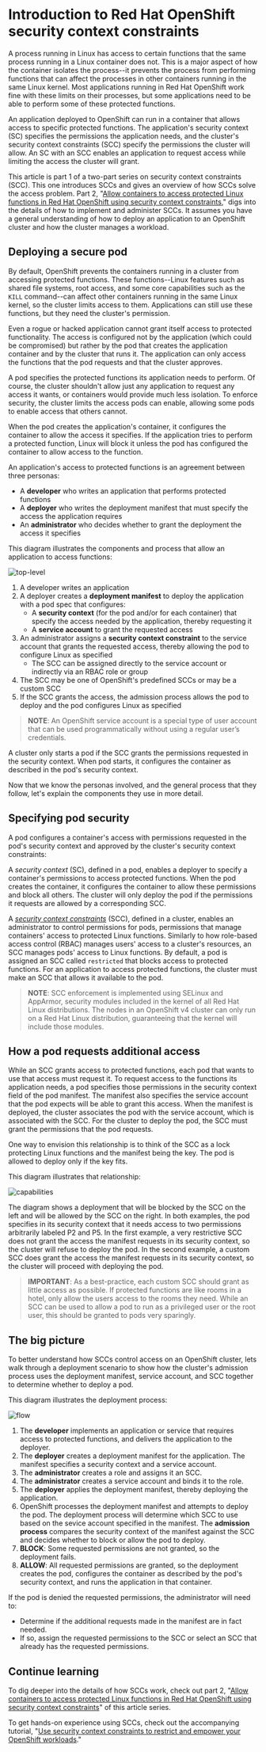 # Introduction to Red Hat OpenShift security context constraints

A process running in Linux has access to certain functions that the same process running in a Linux container does not. This is a major aspect of how the container isolates the process--it prevents the process from performing functions that can affect the processes in other containers running in the same Linux kernel. Most applications running in Red Hat OpenShift work fine with these limits on their processes, but some applications need to be able to perform some of these protected functions.

An application deployed to OpenShift can run in a container that allows access to specific protected functions. The application's security context (SC) specifies the permissions the application needs, and the cluster's security context constraints (SCC) specify the permissions the cluster will allow. An SC with an SCC enables an application to request access while limiting the access the cluster will grant. 

This article is part 1 of a two-part series on security context constraints (SCC). This one introduces SCCs and gives an overview of how SCCs solve the access problem. Part 2, "[Allow containers to access protected Linux functions in Red Hat OpenShift using security context constraints](https://github.ibm.com/TT-ISV-org/scc/blob/main/article/details.md)," digs into the details of how to implement and administer SCCs. It assumes you have a general understanding of how to deploy an application to an OpenShift cluster and how the cluster manages a workload.

## Deploying a secure pod

By default, OpenShift prevents the containers running in a cluster from accessing protected functions. These functions--Linux features such as shared file systems, root access, and some core capabilities such as the `KILL` command--can affect other containers running in the same Linux kernel, so the cluster limits access to them. Applications can still use these functions, but they need the cluster's permission. 

Even a rogue or hacked application cannot grant itself access to protected functionality. The access is configured not by the application (which could be compromised) but rather by the pod that creates the application container and by the cluster that runs it. The application can only access the functions that the pod requests and that the cluster approves.

A pod specifies the protected functions its application needs to perform. Of course, the cluster shouldn't allow just any application to request any access it wants, or containers would provide much less isolation. To enforce security, the cluster limits the access pods can enable, allowing some pods to enable access that others cannot.

When the pod creates the application's container, it configures the container to allow the access it specifies. If the application tries to perform a protected function, Linux will block it unless the pod has configured the container to allow access to the function.

An application's access to protected functions is an agreement between three personas:

* A **developer** who writes an application that performs protected functions
* A **deployer** who writes the deployment manifest that must specify the access the application requires
* An **administrator** who decides whether to grant the deployment the access it specifies

This diagram illustrates the components and process that allow an application to access functions:

![top-level](images/top-level.png)

1. A developer writes an application
1. A deployer creates a **deployment manifest** to deploy the application with a pod spec that configures:
    * A **security context** (for the pod and/or for each container) that specify the access needed by the application, thereby requesting it
    * A **service account** to grant the requested access
1. An administrator assigns a **security context constraint** to the service account that grants the requested access, thereby allowing the pod to configure Linux as specified
    * The SCC can be assigned directly to the service account or indirectly via an RBAC role or group
1. The SCC may be one of OpenShift's predefined SCCs or may be a custom SCC
1. If the SCC grants the access, the admission process allows the pod to deploy and the pod configures Linux as specified

>**NOTE**: An OpenShift service account is a special type of user account that can be used programmatically without using a regular user’s credentials.

A cluster only starts a pod if the SCC grants the permissions requested in the security context. When pod starts, it configures the container as described in the pod's security context.

Now that we know the personas involved, and the general process that they follow, let's explain the components they use in more detail.

## Specifying pod security

A pod configures a container's access with permissions requested in the pod's security context and approved by the cluster's security context constraints:

A _security context_ (SC), defined in a pod, enables a deployer to specify a container's permissions to access protected functions. When the pod creates the container, it configures the container to allow these permissions and block all others. The cluster will only deploy the pod if the permissions it requests are allowed by a corresponding SCC.

A _[security context constraints](https://docs.openshift.com/container-platform/4.6/authentication/managing-security-context-constraints.html)_ (SCC), defined in a cluster, enables an administrator to control permissions for pods, permissions that manage containers' access to protected Linux functions. Similarly to how role-based access control (RBAC) manages users' access to a cluster's resources, an SCC manages pods' access to Linux functions. By default, a pod is assigned an SCC called `restricted` that blocks access to protected functions. For an application to access protected functions, the cluster must make an SCC that allows it available to the pod.

>**NOTE**: SCC enforcement is implemented using SELinux and AppArmor, security modules included in the kernel of all Red Hat Linux distributions. The nodes in an OpenShift v4 cluster can only run on a Red Hat Linux distribution, guaranteeing that the kernel will include those modules.

## How a pod requests additional access

While an SCC grants access to protected functions, each pod that wants to use that access must request it. To request access to the functions its application needs, a pod specifies those permissions in the security context field of the pod manifest. The manifest also specifies the service account that the pod expects will be able to grant this access. When the manifest is deployed, the cluster associates the pod with the service account, which is associated with the SCC. For the cluster to deploy the pod, the SCC must grant the permissions that the pod requests.

One way to envision this relationship is to think of the SCC as a lock protecting Linux functions and the manifest being the key. The pod is allowed to deploy only if the key fits.

This diagram illustrates that relationship:

![capabilities](images/capabilities.png)

The diagram shows a deployment that will be blocked by the SCC on the left and will be allowed by the SCC on the right. In both examples, the pod specifies in its security context that it needs access to two permissions arbitrarily labeled P2 and P5. In the first example, a very restrictive SCC does not grant the access the manifest requests in its security context, so the cluster will refuse to deploy the pod. In the second example, a custom SCC does grant the access the manifest requests in its security context, so the cluster will proceed with deploying the pod.

>**IMPORTANT**: As a best-practice, each custom SCC should grant as little access as possible. If protected functions are like rooms in a hotel, only allow the users access to the rooms they need. While an SCC can be used to allow a pod to run as a privileged user or the root user, this should be granted to pods very sparingly.

## The big picture

To better understand how SCCs control access on an OpenShift cluster, lets walk through a deployment scenario to show how the cluster's admission process uses the deployment manifest, service account, and SCC together to determine whether to deploy a pod.

This diagram illustrates the deployment process:

![flow](images/flow.png)

1. The **developer** implements an application or service that requires access to protected functions, and delivers the application to the deployer.
1. The **deployer** creates a deployment manifest for the application. The manifest specifies a security context and a service account.
1. The **administrator** creates a role and assigns it an SCC.
1. The **administrator** creates a service account and binds it to the role.
1. The **deployer** applies the deployment manifest, thereby deploying the application.
1. OpenShift processes the deployment manifest and attempts to deploy the pod. The deployment process will determine which SCC to use based on the sevice account specified in the manifest. The **admission process** compares the security context of the manifest against the SCC and decides whether to block or allow the pod to deploy.
1. **BLOCK**: Some requested permissions are not granted, so the deployment fails.
1. **ALLOW**: All requested permissions are granted, so the deployment creates the pod, configures the container as described by the pod's security context, and runs the application in that container.

If the pod is denied the requested permissions, the administrator will need to:

* Determine if the additional requests made in the manifest are in fact needed.
* If so, assign the requested permissions to the SCC or select an SCC that already has the requested permissions.

## Continue learning

To dig deeper into the details of how SCCs work, check out part 2, "[Allow containers to access protected Linux functions in Red Hat OpenShift using security context constraints](https://github.ibm.com/TT-ISV-org/scc/blob/main/article/details.md)" of this article series.

To get hands-on experience using SCCs, check out the accompanying tutorial, "[Use security context constraints to restrict and empower your OpenShift workloads](https://github.ibm.com/TT-ISV-org/scc/blob/main/tutorial/index.md)."
